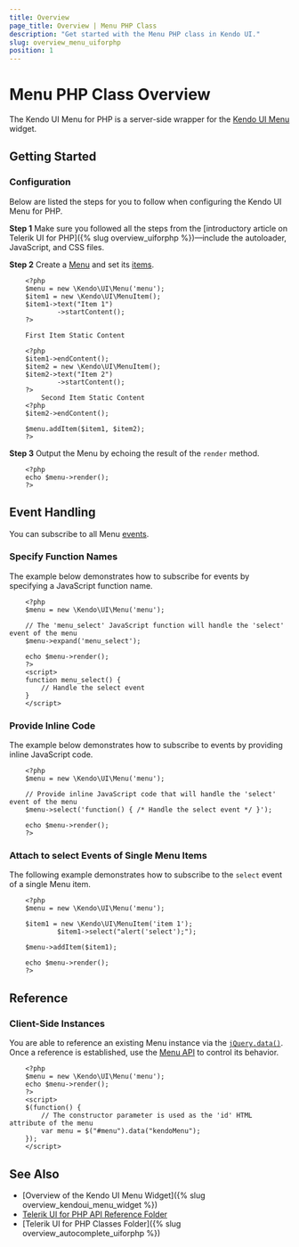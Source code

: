 ```yaml
---
title: Overview
page_title: Overview | Menu PHP Class
description: "Get started with the Menu PHP class in Kendo UI."
slug: overview_menu_uiforphp
position: 1
---
```


# Menu PHP Class Overview

The Kendo UI Menu for PHP is a server-side wrapper for the [Kendo UI Menu](/api/javascript/ui/menu) widget.

## Getting Started

### Configuration

Below are listed the steps for you to follow when configuring the Kendo UI Menu for PHP.

**Step 1** Make sure you followed all the steps from the [introductory article on Telerik UI for PHP]({% slug overview_uiforphp %})&mdash;include the autoloader, JavaScript, and CSS files.

**Step 2** Create a [Menu](/api/php/Kendo/UI/Menu) and set its [items](/api/php/Kendo/UI/Menu#additem).



        <?php
        $menu = new \Kendo\UI\Menu('menu');
        $item1 = new \Kendo\UI\MenuItem();
        $item1->text("Item 1")
                ->startContent();
        ?>

        First Item Static Content

        <?php
        $item1->endContent();
        $item2 = new \Kendo\UI\MenuItem();
        $item2->text("Item 2")
                ->startContent();
        ?>
            Second Item Static Content
        <?php
        $item2->endContent();

        $menu.addItem($item1, $item2);
        ?>

**Step 3** Output the Menu by echoing the result of the `render` method.



        <?php
        echo $menu->render();
        ?>

## Event Handling

You can subscribe to all Menu [events](/api/javascript/ui/menu#events).

### Specify Function Names

The example below demonstrates how to subscribe for events by specifying a JavaScript function name.



        <?php
        $menu = new \Kendo\UI\Menu('menu');

        // The 'menu_select' JavaScript function will handle the 'select' event of the menu
        $menu->expand('menu_select');

        echo $menu->render();
        ?>
        <script>
        function menu_select() {
            // Handle the select event
        }
        </script>

### Provide Inline Code

The example below demonstrates how to subscribe to events by providing inline JavaScript code.



        <?php
        $menu = new \Kendo\UI\Menu('menu');

        // Provide inline JavaScript code that will handle the 'select' event of the menu
        $menu->select('function() { /* Handle the select event */ }');

        echo $menu->render();
        ?>
<!--*-->

### Attach to select Events of Single Menu Items

The following example demonstrates how to subscribe to the `select` event of a single Menu item.



        <?php
        $menu = new \Kendo\UI\Menu('menu');

        $item1 = new \Kendo\UI\MenuItem('item 1');
                $item1->select("alert('select');");

        $menu->addItem($item1);

        echo $menu->render();
        ?>


## Reference

### Client-Side Instances

You are able to reference an existing Menu instance via the [`jQuery.data()`](http://api.jquery.com/jQuery.data/). Once a reference is established, use the [Menu API](/api/javascript/ui/menu#methods) to control its behavior.


        <?php
        $menu = new \Kendo\UI\Menu('menu');
        echo $menu->render();
        ?>
        <script>
        $(function() {
            // The constructor parameter is used as the 'id' HTML attribute of the menu
            var menu = $("#menu").data("kendoMenu");
        });
        </script>

## See Also

* [Overview of the Kendo UI Menu Widget]({% slug overview_kendoui_menu_widget %})
* [Telerik UI for PHP API Reference Folder](/api/php/Kendo/UI/AutoComplete)
* [Telerik UI for PHP Classes Folder]({% slug overview_autocomplete_uiforphp %})

